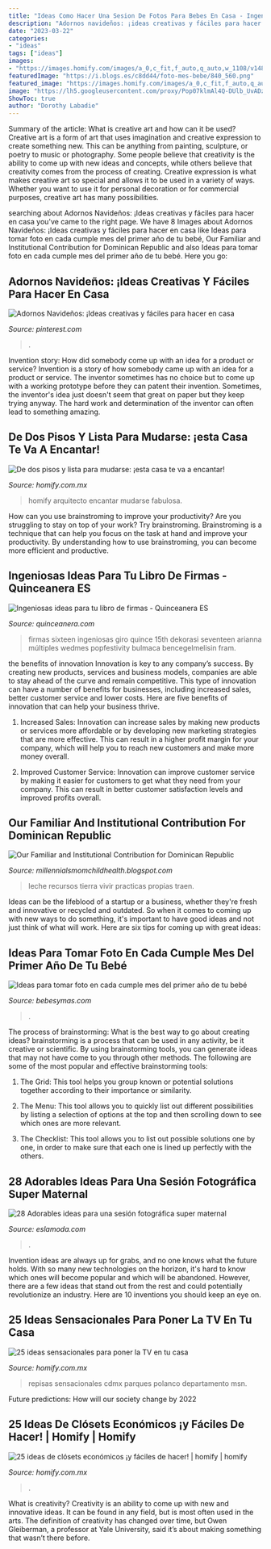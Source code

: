 ```yaml
---
title: "Ideas Como Hacer Una Sesion De Fotos Para Bebes En Casa - Ingeniosas Ideas Para Tu Libro De Firmas"
description: "Adornos navideños: ¡ideas creativas y fáciles para hacer en casa"
date: "2023-03-22"
categories:
- "ideas"
tags: ["ideas"]
images:
- "https://images.homify.com/images/a_0,c_fit,f_auto,q_auto,w_1108/v1487366986/p/photo/image/1845478/001/fotos-de-de-estilo-de.jpg"
featuredImage: "https://i.blogs.es/c8dd44/foto-mes-bebe/840_560.png"
featured_image: "https://images.homify.com/images/a_0,c_fit,f_auto,q_auto,w_1108/v1487366986/p/photo/image/1845478/001/fotos-de-de-estilo-de.jpg"
image: "https://lh5.googleusercontent.com/proxy/Pop07klmAl4Q-DUlb_UvADzZvakmsAM8fiHzWVGYpeep2SZtUgJPdVRJJEIy4pERa25rOGojM7k9wiEVnCiFB4-ZL-8=w1200-h630-n-k-no-nu"
ShowToc: true
author: "Dorothy Labadie"
---
```



Summary of the article: What is creative art and how can it be used?
Creative art is a form of art that uses imagination and creative expression to create something new. This can be anything from painting, sculpture, or poetry to music or photography. Some people believe that creativity is the ability to come up with new ideas and concepts, while others believe that creativity comes from the process of creating. Creative expression is what makes creative art so special and allows it to be used in a variety of ways. Whether you want to use it for personal decoration or for commercial purposes, creative art has many possibilities.

	

		
searching about Adornos Navideños: ¡Ideas creativas y fáciles para hacer en casa you've came to the right page. We have 8 Images about Adornos Navideños: ¡Ideas creativas y fáciles para hacer en casa like Ideas para tomar foto en cada cumple mes del primer año de tu bebé, Our Familiar and Institutional Contribution for Dominican Republic and also Ideas para tomar foto en cada cumple mes del primer año de tu bebé. Here you go:
		
    
## Adornos Navideños: ¡Ideas Creativas Y Fáciles Para Hacer En Casa

<img loading=lazy src="https://i.pinimg.com/736x/10/24/f9/1024f9337cb713d91431f279a9ba3a9e.jpg" onerror="this.onerror=null;this.src='https://tse4.mm.bing.net/th?id=OIP.svMGPSTk6xfCrm8If6Bh1AHaJW&amp;pid=15.1';" alt="Adornos Navideños: ¡Ideas creativas y fáciles para hacer en casa">

_Source: pinterest.com_

>. 

	

Invention story: How did somebody come up with an idea for a product or service?
Invention is a story of how somebody came up with an idea for a product or service. The inventor sometimes has no choice but to come up with a working prototype before they can patent their invention. Sometimes, the inventor's idea just doesn't seem that great on paper but they keep trying anyway. The hard work and determination of the inventor can often lead to something amazing.

    
## De Dos Pisos Y Lista Para Mudarse: ¡esta Casa Te Va A Encantar!

<img loading=lazy src="https://images.homify.com/images/a_0,c_fit,f_auto,q_auto,w_1108/v1487366986/p/photo/image/1845478/001/fotos-de-de-estilo-de.jpg" onerror="this.onerror=null;this.src='https://tse4.mm.bing.net/th?id=OIP.jVx1zMsTluirkXMSrUcLDwHaEK&amp;pid=15.1';" alt="De dos pisos y lista para mudarse: ¡esta casa te va a encantar!">

_Source: homify.com.mx_

>homify arquitecto encantar mudarse fabulosa. 

	

How can you use brainstroming to improve your productivity?
Are you struggling to stay on top of your work? Try brainstroming. Brainstroming is a technique that can help you focus on the task at hand and improve your productivity. By understanding how to use brainstroming, you can become more efficient and productive.

    
## Ingeniosas Ideas Para Tu Libro De Firmas - Quinceanera ES

<img loading=lazy src="http://www.quinceanera.com/wp-content/uploads/2016/02/picture-fram.jpg" onerror="this.onerror=null;this.src='https://tse3.mm.bing.net/th?id=OIP.Pa7nmX4NZ3Kcj-92Oj3unwHaLH&amp;pid=15.1';" alt="Ingeniosas ideas para tu libro de firmas - Quinceanera ES">

_Source: quinceanera.com_

>firmas sixteen ingeniosas giro quince 15th dekorasi seventeen arianna múltiples wedmes popfestivity bulmaca bencegelmelisin fram. 

	

the benefits of innovation
Innovation is key to any company’s success. By creating new products, services and business models, companies are able to stay ahead of the curve and remain competitive. This type of innovation can have a number of benefits for businesses, including increased sales, better customer service and lower costs. Here are five benefits of innovation that can help your business thrive.
1. Increased Sales: Innovation can increase sales by making new products or services more affordable or by developing new marketing strategies that are more effective. This can result in a higher profit margin for your company, which will help you to reach new customers and make more money overall.

2. Improved Customer Service: Innovation can improve customer service by making it easier for customers to get what they need from your company. This can result in better customer satisfaction levels and improved profits overall.


    
## Our Familiar And Institutional Contribution For Dominican Republic

<img loading=lazy src="https://lh5.googleusercontent.com/proxy/Pop07klmAl4Q-DUlb_UvADzZvakmsAM8fiHzWVGYpeep2SZtUgJPdVRJJEIy4pERa25rOGojM7k9wiEVnCiFB4-ZL-8=w1200-h630-n-k-no-nu" onerror="this.onerror=null;this.src='https://tse1.mm.bing.net/th?id=OIP.aQYIejp2H6Q84EEtl4pUgwHaFj&amp;pid=15.1';" alt="Our Familiar and Institutional Contribution for Dominican Republic">

_Source: millennialsmomchildhealth.blogspot.com_

>leche recursos tierra vivir practicas propias traen. 

	

Ideas can be the lifeblood of a startup or a business, whether they're fresh and innovative or recycled and outdated. So when it comes to coming up with new ways to do something, it's important to have good ideas and not just think of what will work. Here are six tips for coming up with great ideas:

    
## Ideas Para Tomar Foto En Cada Cumple Mes Del Primer Año De Tu Bebé

<img loading=lazy src="https://i.blogs.es/c8dd44/foto-mes-bebe/840_560.png" onerror="this.onerror=null;this.src='https://tse3.mm.bing.net/th?id=OIP.gnZHHgGz5pwqKya19GR9_AHaE8&amp;pid=15.1';" alt="Ideas para tomar foto en cada cumple mes del primer año de tu bebé">

_Source: bebesymas.com_

>. 

	

The process of brainstorming: What is the best way to go about creating ideas?
brainstorming is a process that can be used in any activity, be it creative or scientific. By using brainstorming tools, you can generate ideas that may not have come to you through other methods. The following are some of the most popular and effective brainstorming tools:
1. The Grid: This tool helps you group known or potential solutions together according to their importance or similarity.

2. The Menu: This tool allows you to quickly list out different possibilities by listing a selection of options at the top and then scrolling down to see which ones are more relevant.

3. The Checklist: This tool allows you to list out possible solutions one by one, in order to make sure that each one is lined up perfectly with the others.

    
## 28 Adorables Ideas Para Una Sesión Fotográfica Super Maternal

<img loading=lazy src="http://eslamoda.com/wp-content/uploads/sites/2/2014/11/maternity14.jpg" onerror="this.onerror=null;this.src='https://tse4.mm.bing.net/th?id=OIP.B6NqPIJU9UVnP7WqW4GEowHaLH&amp;pid=15.1';" alt="28 Adorables ideas para una sesión fotográfica super maternal">

_Source: eslamoda.com_

>. 

	

Invention ideas are always up for grabs, and no one knows what the future holds. With so many new technologies on the horizon, it's hard to know which ones will become popular and which will be abandoned. However, there are a few ideas that stand out from the rest and could potentially revolutionize an industry. Here are 10 inventions you should keep an eye on.

    
## 25 Ideas Sensacionales Para Poner La TV En Tu Casa

<img loading=lazy src="https://images.homify.com/images/a_0,c_fit,f_auto,q_auto,w_1108/v1469486862/p/photo/image/1598315/Foto_20-07-16_11_15_33_a.m._2/fotos-de-de-estilo-de.jpg" onerror="this.onerror=null;this.src='https://tse2.mm.bing.net/th?id=OIP.zTmECNOD970eZGnMp-j4SQHaE8&amp;pid=15.1';" alt="25 ideas sensacionales para poner la TV en tu casa">

_Source: homify.com.mx_

>repisas sensacionales cdmx parques polanco departamento msn. 

	

Future predictions: How will our society change by 2022
 

    
## 25 Ideas De Clósets Económicos ¡y Fáciles De Hacer! | Homify | Homify

<img loading=lazy src="https://images.homify.com/images/a_0,c_fit,f_auto,q_auto,w_554/v1456765688/p/photo/image/1372543/cabina_allestita_2/fotos-de-de-estilo-de.jpg" onerror="this.onerror=null;this.src='https://tse1.mm.bing.net/th?id=OIP.JDbQg8nAkx-n-HwTFvQYHQHaLh&amp;pid=15.1';" alt="25 ideas de clósets económicos ¡y fáciles de hacer! | homify | homify">

_Source: homify.com.mx_

>. 

	

What is creativity?
Creativity is an ability to come up with new and innovative ideas. It can be found in any field, but is most often used in the arts. The definition of creativity has changed over time, but Owen Gleiberman, a professor at Yale University, said it’s about making something that wasn’t there before.

